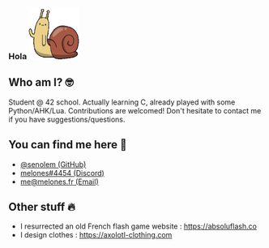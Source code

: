 ### Hola    <img src="https://github.com/senolem/senolem/blob/main/lich.gif" width="100" height="100"/>

## Who am I? 🤓
Student @ 42 school. Actually learning C, already played with some Python/AHK/Lua.
Contributions are welcomed! Don't hesitate to contact me if you have suggestions/questions.

## You can find me here 👀
- [@senolem (GitHub)](https://www.github.com/senolem)
- [melones#4454 (Discord)](#)
- [me@melones.fr (Email)](mailto:me@melones.fr)

## Other stuff 🔥
- I resurrected an old French flash game website : https://absoluflash.co
- I design clothes : https://axolotl-clothing.com
